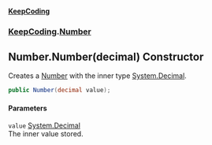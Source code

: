 #### [KeepCoding](index.md 'index')
### [KeepCoding](KeepCoding.md 'KeepCoding').[Number](KeepCoding_Number.md 'KeepCoding.Number')
## Number.Number(decimal) Constructor
Creates a [Number](KeepCoding_Number.md 'KeepCoding.Number') with the inner type [System.Decimal](https://docs.microsoft.com/en-us/dotnet/api/System.Decimal 'System.Decimal').  
```csharp
public Number(decimal value);
```
#### Parameters
<a name='KeepCoding_Number_Number(decimal)_value'></a>
`value` [System.Decimal](https://docs.microsoft.com/en-us/dotnet/api/System.Decimal 'System.Decimal')  
The inner value stored.
  
